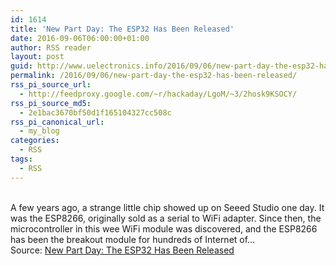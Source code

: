 ```yaml
---
id: 1614
title: 'New Part Day: The ESP32 Has Been Released'
date: 2016-09-06T06:00:00+01:00
author: RSS reader
layout: post
guid: http://www.uelectronics.info/2016/09/06/new-part-day-the-esp32-has-been-released/
permalink: /2016/09/06/new-part-day-the-esp32-has-been-released/
rss_pi_source_url:
  - http://feedproxy.google.com/~r/hackaday/LgoM/~3/2hosk9KSOCY/
rss_pi_source_md5:
  - 2e1bac3670bf50d1f165104327cc508c
rss_pi_canonical_url:
  - my_blog
categories:
  - RSS
tags:
  - RSS
---
```

&#013;  
A few years ago, a strange little chip showed up on Seeed Studio one day. It was the ESP8266, originally sold as a serial to WiFi adapter. Since then, the microcontroller in this wee WiFi module was discovered, and the ESP8266 has been the breakout module for hundreds of Internet of…&#013;  
Source: <a href="http://feedproxy.google.com/~r/hackaday/LgoM/~3/2hosk9KSOCY/" target="_blank">New Part Day: The ESP32 Has Been Released</a>